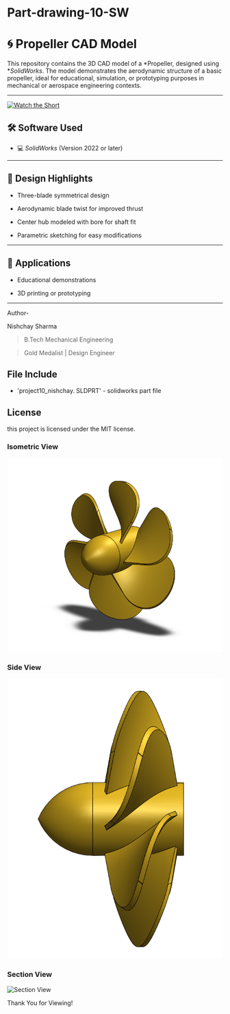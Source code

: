 # Part-drawing-10-SW


# 🌀 Propeller CAD Model



This repository contains the 3D CAD model of a *Propeller, designed using **SolidWorks*. The model demonstrates the aerodynamic structure of a basic propeller, ideal for educational, simulation, or prototyping purposes in mechanical or aerospace engineering contexts.

---


[![Watch the Short](https://img.youtube.com/vi/O_ce39MRtP8/maxresdefault.jpg)](https://youtube.com/shorts/O_ce39MRtP8)




## 🛠 Software Used

- 💻 *SolidWorks* (Version 2022 or later)

---

## 🎯 Design Highlights

- Three-blade symmetrical design

- Aerodynamic blade twist for improved thrust

- Center hub modeled with bore for shaft fit

- Parametric sketching for easy modifications

---

## 📌 Applications

- Educational demonstrations  

- 3D printing or prototyping

---




Author-

Nishchay Sharma

>B.Tech Mechanical Engineering

>Gold Medalist | Design Engineer

  



## File Include

- 'project10_nishchay.  SLDPRT' -
solidworks part file


## License

this project is licensed under the MIT license.

### Isometric View 
![Isometric View](10a.png)

### Side View
![Side View](10b.png)

### Section View
![Section View](9c.png)



Thank You for Viewing!
